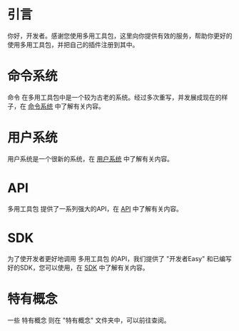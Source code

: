 # 引言

你好，开发者。感谢您使用多用工具包，这里向你提供有效的服务，帮助你更好的使用多用工具包，并把自己的插件注册到其中。

# 命令系统

命令 在多用工具包中是一个较为古老的系统。经过多次重写，并发展成现在的样子，在 [命令系统]("命令系统.md") 中了解有关内容。

# 用户系统
用户系统是一个很新的系统，在 [用户系统](用户系统.md) 中了解有关内容。

# API
多用工具包 提供了一系列强大的API，在 [API](API.md) 中了解有关内容。

# SDK
为了使开发者更好地调用 多用工具包 的API，我们提供了 "开发者Easy" 和已编写好的SDK，您可以使用，在 [SDK](SDK.md) 中了解有关内容。

# 特有概念
一些 特有概念 则在 "特有概念" 文件夹中，可以前往查阅。
